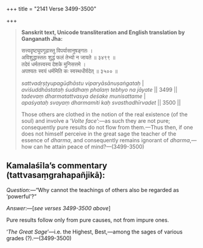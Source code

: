 +++
title = "2141 Verse 3499-3500"

+++
> **Sanskrit text, Unicode transliteration and English translation by Ganganath Jha:** 
>
> सत्त्वदृष्ट्युपगूढास्तु विपर्यासानुषङ्गतः ।  
> अविशुद्धास्ततः शुद्धं फलं तेभ्यो न जायते ॥ ३४९९ ॥  
> तदेवं धर्मतत्त्वस्य देशके मुनिसत्तमे ।  
> अपश्यतः स्वयं धर्ममिति कः स्वस्थधीर्वदेत् ॥ ३५०० ॥ 
>
> *sattvadṛṣṭyupagūḍhāstu viparyāsānuṣaṅgataḥ* \|  
> *aviśuddhāstataḥ śuddhaṃ phalaṃ tebhyo na jāyate* \|\| 3499 \|\|  
> *tadevaṃ dharmatattvasya deśake munisattame* \|  
> *apaśyataḥ svayaṃ dharmamiti kaḥ svasthadhīrvadet* \|\| 3500 \|\| 
>
> Those others are clothed in the notion of the real existence (of the soul) and involve a ‘*Volte face*’:—as such they are not pure; consequently pure results do not flow from them.—Thus then, if one does not himself perceive in the great sage the teacher of the essence of *dharma*, and consequently remains ignorant of *dharma*,—how can he attain peace of mind?—(3499-3500)



## Kamalaśīla’s commentary (tattvasaṃgrahapañjikā):

*Question*:—“Why cannot the teachings of others also be regarded as ‘powerful’?”

*Answer*:—[*see verses 3499-3500 above*]

Pure results follow only from pure causes, not from impure ones.

‘*The Great Sage*’—i.e. the Highest, Best,—among the sages of various grades (?).—(3499-3500)


